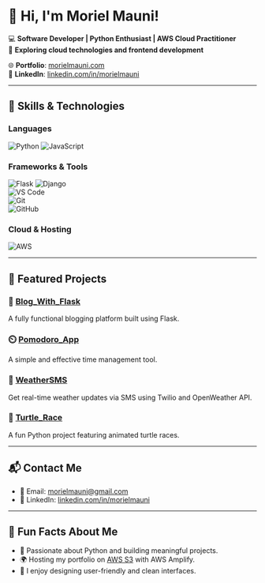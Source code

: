 # 👋 Hi, I'm Moriel Mauni!  

💻 **Software Developer | Python Enthusiast | AWS Cloud Practitioner**  
🌱 **Exploring cloud technologies and frontend development**  

🌐 **Portfolio**: [morielmauni.com](http://morielmauni.com/)  
🔗 **LinkedIn**: [linkedin.com/in/morielmauni](https://www.linkedin.com/in/morielmauni/)  

---

## 🚀 **Skills & Technologies**  

### **Languages**
![Python](https://img.shields.io/badge/Python-3776AB?style=for-the-badge&logo=python&logoColor=white) 
![JavaScript](https://img.shields.io/badge/JavaScript-F7DF1E?style=for-the-badge&logo=javascript&logoColor=black)

### **Frameworks & Tools**
![Flask](https://img.shields.io/badge/Flask-000000?style=for-the-badge&logo=flask&logoColor=white) 
![Django](https://img.shields.io/badge/Django-092E20?style=for-the-badge&logo=django&logoColor=white)  
![VS Code](https://img.shields.io/badge/VS_Code-007ACC?style=for-the-badge&logo=visual-studio-code&logoColor=white)  
![Git](https://img.shields.io/badge/Git-F05032?style=for-the-badge&logo=git&logoColor=white)  
![GitHub](https://img.shields.io/badge/GitHub-181717?style=for-the-badge&logo=github&logoColor=white)

### **Cloud & Hosting**
![AWS](https://img.shields.io/badge/AWS-232F3E?style=for-the-badge&logo=amazon-aws&logoColor=white)  

---

## 🌟 **Featured Projects**  

### 📖 [Blog_With_Flask](https://github.com/MorielMauni/Blog_With_Flask)  
A fully functional blogging platform built using Flask.

### ⏲️ [Pomodoro_App](https://github.com/MorielMauni/Pomodoro_App)  
A simple and effective time management tool.

### 📱 [WeatherSMS](https://github.com/MorielMauni/WeatherSMS)  
Get real-time weather updates via SMS using Twilio and OpenWeather API.

### 🐍 [Turtle_Race](https://github.com/MorielMauni/Turtle_race)  
A fun Python project featuring animated turtle races.

---

## 📬 **Contact Me**  
- 📧 Email: [morielmauni@gmail.com](mailto:morielmauni@gmail.com)  
- 🔗 LinkedIn: [linkedin.com/in/morielmauni](https://www.linkedin.com/in/morielmauni/)

---

## 🎯 **Fun Facts About Me**  
- 🐍 Passionate about Python and building meaningful projects.  
- 🌍 Hosting my portfolio on [AWS S3](http://morielmauni.com/) with AWS Amplify.  
- 🎨 I enjoy designing user-friendly and clean interfaces.
